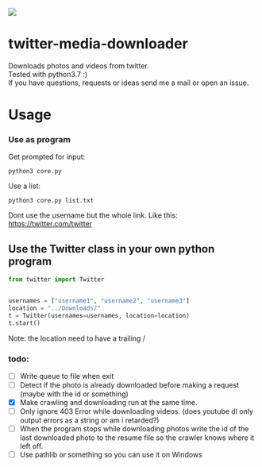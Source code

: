 ![](https://img.shields.io/github/last-commit/11philip22/twitter-media-downloader)

# twitter-media-downloader
Downloads photos and videos from twitter. <br/>
Tested with python3.7 :) <br/>
If you have questions, requests or ideas send me a mail or open an issue.
# Usage
### Use as program
Get prompted for input:
```
python3 core.py
```
Use a list:
```
python3 core.py list.txt
```
Dont use the username but the whole link. Like this: https://twitter.com/twitter
## Use the Twitter class in your own python program
``` python
from twitter import Twitter


usernames = ["username1", "username2", "username3"]
location = "../Downloads/"
t = Twitter(usernames=usernames, location=location)
t.start()
```
Note: the location need to have a trailing /
### todo:
- [ ] Write queue to file when exit
- [ ] Detect if the photo is already downloaded before making a request (maybe with the id or something)
- [x] Make crawling and downloading run at the same time.
- [ ] Only ignore 403 Error while downloading videos. (does youtube dl only output errors as a string or am i retarded?)
- [ ] When the program stops while downloading photos write the id of the last downloaded photo to the resume file so the crawler knows where it left off.
- [ ] Use pathlib or something so you can use it on Windows
